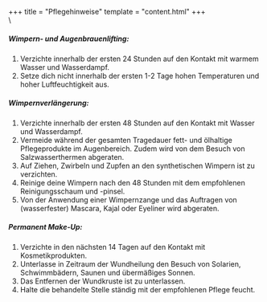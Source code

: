 +++
title = "Pflegehinweise"
template = "content.html"
+++
\
\
<div class="p-2">
<h5 class="font-bold">Wimpern- und Augenbrauenlifting:</h5>
<ol class="list-decimal m-5">
<li>Verzichte innerhalb der ersten 24 Stunden auf den Kontakt mit warmem Wasser und Wasserdampf.</li>
<li>Setze dich nicht innerhalb der ersten 1-2 Tage hohen Temperaturen und hoher Luftfeuchtigkeit aus.</li>
</ol>
</div>
<div class="bg-price3 w-full p-2 text-white">
<h5 class="font-bold">Wimpernverlängerung:</h5>

<ol class="list-decimal m-5">
<li>Verzichte innerhalb der ersten 48 Stunden auf den Kontakt mit Wasser und Wasserdampf.</li>
<li>Vermeide während der gesamten Tragedauer fett- und ölhaltige Pflegeprodukte im Augenbereich. Zudem wird von dem Besuch von Salzwasserthermen abgeraten.</li>
<li>Auf Ziehen, Zwirbeln und Zupfen an den synthetischen Wimpern ist zu verzichten.</li>
<li>Reinige deine Wimpern nach den 48 Stunden mit dem empfohlenen Reinigungsschaum und -pinsel.</li>
<li>Von der Anwendung einer Wimpernzange und das Auftragen von (wasserfester) Mascara, Kajal oder Eyeliner wird abgeraten.</li>
</ol>
</div>
<div class="w-full p-2">
<h5 class="font-bold">Permanent Make-Up:</h5>
<ol class="list-decimal m-5">
<li>Verzichte in den nächsten 14 Tagen auf den Kontakt mit Kosmetikprodukten.</li>
<li>Unterlasse in Zeitraum der Wundheilung den Besuch von Solarien, Schwimmbädern, Saunen und übermäßiges Sonnen.</li>
<li>Das Entfernen der Wundkruste ist zu unterlassen.</li>
<li>Halte die behandelte Stelle ständig mit der empfohlenen Pflege feucht.</li>
</ol>
</div>